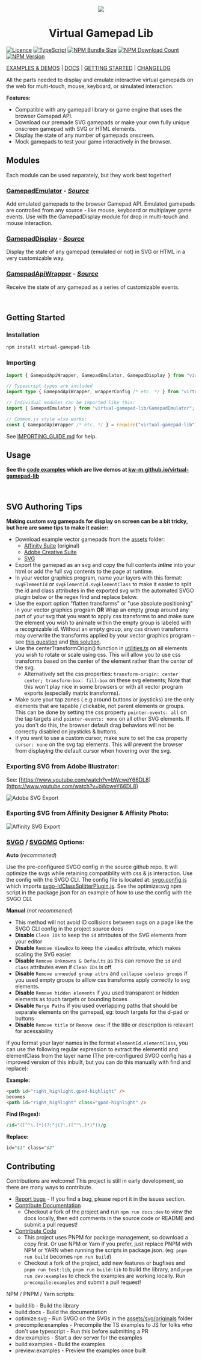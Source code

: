 <p align="center">
  <img src="./README.assets/virtual-gamepad-logo-moshed.gif" />
    <!-- <img src="./README.assets/virtual-gamepad-logo-moshed.jpg" /> -->
  <h1 align="center">Virtual Gamepad Lib</h1>
</p>

[![Licence](https://badgen.net/npm/license/virtual-gamepad-lib?color=cyan)](./LICENCE)
[![TypeScript](https://badgen.net/badge/icon/typescript?icon=typescript&label)](https://www.typescriptlang.org/)
[![NPM Bundle Size](https://badgen.net/bundlephobia/minzip/virtual-gamepad-lib?color=pink)](https://bundlephobia.com/result?p=virtual-gamepad-lib)
[![NPM Download Count](https://badgen.net/npm/dm/virtual-gamepad-lib)](https://www.npmjs.com/package/virtual-gamepad-lib)
[![NPM Version](https://badgen.net/npm/v/virtual-gamepad-lib)](https://www.npmjs.com/package/virtual-gamepad-lib)

[EXAMPLES & DEMOS](https://kw-m.github.io/virtual-gamepad-lib/) | [DOCS](https://kw-m.github.io/virtual-gamepad-lib/docs/) | [GETTING STARTED](#getting-started) | [CHANGELOG](./changes.md)

All the parts needed to display and emulate interactive virtual gamepads on the web for multi-touch, mouse, keyboard, or simulated interaction.

**Features:**

- Compatible with any gamepad library or game engine that uses the browser Gamepad API.
- Download our premade SVG gamepads or make your own fully unique onscreen gamepad with SVG or HTML elements.
- Display the state of any number of gamepads onscreen.
- Mock gamepads to test your game interactively in the browser.

## Modules

Each module can be used separately, but they work best together!

### [GamepadEmulator](https://kw-m.github.io/virtual-gamepad-lib/docs/modules/GamepadEmulator.html) - _[Source](./src/GamepadEmulator.ts)_

Add emulated gamepads to the browser Gamepad API. Emulated gamepads are controlled from any source - like mouse, keyboard or multiplayer game events. Use with the GamepadDisplay module for drop in multi-touch and mouse interaction.

### [GamepadDisplay](https://kw-m.github.io/virtual-gamepad-lib/docs/modules/GamepadDisplay.html) - _[Source](./src/GamepadDisplay.ts)_

Display the state of any gamepad (emulated or not) in SVG or HTML in a very customizable way.

### [GamepadApiWrapper](https://kw-m.github.io/virtual-gamepad-lib/docs/modules/GamepadApiWrapper.html) - _[Source](./src/GamepadApiWrapper.ts)_

Receive the state of any gamepad as a series of customizable events.

<br>

## Getting Started

### Installation

```bash
npm install virtual-gamepad-lib
```

### Importing

```typescript
import { GamepadApiWrapper, GamepadEmulator, GamepadDisplay } from "virtual-gamepad-lib";

// Typescript types are included
import type { GamepadApiWrapper, wrapperConfig /* etc. */ } from "virtual-gamepad-lib";

// Individual modules can be imported like this:
import { GamepadEmulator } from "virtual-gamepad-lib/GamepadEmulator";

// Common.js style also works:
const { GamepadApiWrapper /* etc. */ } = require("virtual-gamepad-lib");
```

See [IMPORTING_GUIDE.md](IMPORTING_GUIDE.md) for help.

## Usage

**See the [code examples](./examples)
which are live demos at [kw-m.github.io/virtual-gamepad-lib](https://kw-m.github.io/virtual-gamepad-lib/)**

<br/>

## SVG Authoring Tips

**Making custom svg gamepads for display on screen can be a bit tricky, but here are some tips to make it easier:**

- Download example vector gamepads from the [assets](assets) folder:
  - [Affinity Suite](assets/Affinity) (original)
  - [Adobe Creative Suite](assets/Photoshop_Converted)
  - [SVG](assets/svg/originals)
- Export the gamepad as an svg and copy the full contents **_inline_** into your html or add the full svg contents to the page at runtime.
- In your vector graphics program, name your layers with this format: `svgElementId` or `svgElementId.svgElementClass` to make it easier to split the id and class attributes in the exported svg with the automated SVGO plugin below or the regex find and replace below.
- Use the export option "flatten transforms" or "use absolute positioning" in your vector graphics program **OR** Wrap an empty group around any part of your svg that you want to apply css transforms to and make sure the element you wish to animate within the empty group is labeled with a recognizable id. Without an empty group, any css driven transforms may overwrite the transforms applied by your vector graphics program - see [this question](https://stackoverflow.com/a/70823308) and [this solution](https://stackoverflow.com/a/49413393).
- Use the centerTransformOrigin() function in [utilities.ts](./src/utilities.ts) on all elements you wish to rotate or scale using css. This will allow you to use css transforms based on the center of the element rather than the center of the svg.
  - Alternatively set the css properties: `transform-origin: center center; transform-box: fill-box` on these svg elements; Note that this won't play nice in some browsers or with all vector program exports (especially matrix transforms).
- Make sure your tap zones (.e.g around buttons or joysticks) are the only elements that are tapable / clickable, not parent elements or groups. This can be done by setting the css property `pointer-events: all` on the tap targets and `pointer-events: none` on all other SVG elements. If you don't do this, the browser default drag behaviors will not be correctly disabled on joysticks & buttons.
- If you want to use a custom cursor, make sure to set the css property `cursor: none` on the svg tap elements. This will prevent the browser from displaying the default cursor when hovering over the svg.

### Exporting SVG from Adobe Illustrator:

See: [https://www.youtube.com/watch?v=bWcweY66DL8](https://www.youtube.com/watch?v=bWcweY66DL8)

![Adobe SVG Export](./README.assets/Adobe-SVG-Export.png)

### Exporting SVG from Affinity Designer & Affinity Photo:

![Affinity SVG Export](./README.assets/Affinity-SVG-Export.png)

### [SVGO](https://github.com/svg/svgo) / [SVGOMG](https://jakearchibald.github.io/svgomg/) Options:

**Auto** (_recommened_)

Use the pre-configured SVGO config in the source github repo. It will optimize the svgs while retaining compatiblity with css & js interaction. Use the config with the SVGO CLI. The config file is located at: [svgo.config.js](./svgo.config.js) which imports [svgo-IdClassSplitterPlugin.js](./svgo-IdClassSplitterPlugin.js).
See the optimize:svg npm script in the package.json for an example of how to use the config with the SVGO CLI.

**Manual** (_not recommened_)

- This method will not avoid ID collisions between svgs on a page like the SVGO CLI config in the project source does
- **Disable** `Clean IDs` to keep the `id` attributes of the SVG elements from your editor
- **Disable** `Remove ViewBox` to keep the `viewBox` attribute, which makes scaling the SVG easier
- **Disable** `Remove Unknowns & Defaults` as this can remove the `id` and `class` attributes even if `Clean IDs` is off
- **Disable** `Remove unneeded group attrs` and `collapse useless groups` if you used empty groups to alllow css transforms apply correctly to svg elements.
- **Disable** `Remove hidden elements` if you used transparent or hidden elements as touch targets or bounding boxes
- **Disable** `Merge Paths` if you used overlapping paths that should be separate elements on the gamepad, eg: touch targets for the d-pad or buttons
- **Disable** `Remove title` or `Remove desc` if the title or description is relavant for acessability

If you format your layer names in the format `elementId.elementClass`, you can use the following regular expression to extract the elementId and elementClass from the layer name (The pre-configured SVGO config has a improved version of this inbuilt, but you can do this manually with find and replace):

**Example:**

```html
<path id="right_highlight.gpad-highlight" />
becomes
<path id="right_highlight" class="gpad-highlight" />
```

**Find (Regex):**

```perl
/id="([^"\.]*)(?:"|(?:.([^"\.]*)"))/g
```

**Replace:**

```perl
id="$1" class="$2"
```

## Contributing

Contributions are welcome!
This project is still in early development, so there are many ways to contribute.

- [Report bugs](https://github.com/KW-M/virtual-gamepad-lib/issues) - If you find a bug, please report it in the issues section.
- [Contribute Documentation](https://github.com/KW-M/virtual-gamepad-lib/)
  - Checkout a fork of the project and run `npm run docs:dev` to view the docs locally, then edit comments in the source code or README and submit a pull request!
- [Contribute Code](https://github.com/KW-M/virtual-gamepad-lib/)
  - This project uses PNPM for package management, so download a copy first. Or use NPM or Yarn if you prefer, just replace PNPM with NPM or YARN when running the scripts in package.json. (eg: `pnpm run build` becomes `npm run build`)
  - Checkout a fork of the project, add new features or bugfixes and `pnpm run test:lib`, `pnpm run build:lib` to build the library, and `pnpm run dev:examples` to check the examples are working locally. Run `precompile:examples` and submit a pull request!

NPM / PNPM / Yarn scripts:

- build:lib - Build the library
- build:docs - Build the documentation
- optimize:svg - Run SVGO on the SVGs in the [assets/svg/originals](./assets/svg/originals) folder
- precompile:examples - Precompile the TS examples to JS for folks who don't use typescript - Run this before submitting a PR
- dev:examples - Start a dev server for the examples
- build:examples - Build the examples
- preview:examples - Preview the examples once built
